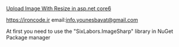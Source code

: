 <a href="https://github.com/younesbayat/Upload-Image-With-Resize-in-aspnetcore6">Upload Image With Resize in asp.net core6</a>

https://ironcode.ir
email:info.younesbayat@gmail.com

At first you need to use the "SixLabors.ImageSharp" library in NuGet Package manager 
